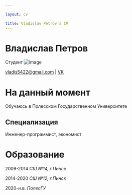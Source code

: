 ```yaml
---

layout: cv

title: Vladislav Petrov's CV
---
```

# Владислав Петров
Студент
![image](https://user-images.githubusercontent.com/22201630/235650483-2a2776bb-9b60-454a-aca3-6aea4348e973.png)

<div id="webaddress">
<a href="vladis5422@gmail.com">vladis5422@gmail.com</a>
| <a href="https://vk.com/schizophrenicesoteric">VK</a>
</div>


# На данный момент

Обучаюсь в Полесском Государственном Университете

## Специализация

Инженер-программист, экономист




# Образование

2009-2014
_СШ №14, г.Пинск_

2014-2020
_СШ №12, г.Пинск_

2020-н.в.
_ПолесГУ_








<!-- ### Footer

Last updated: May 2013 -->


